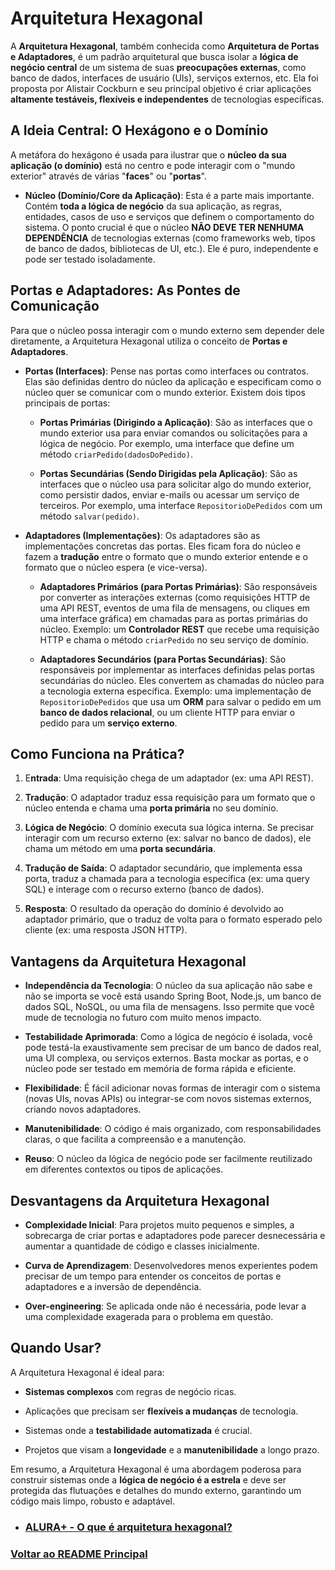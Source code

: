 # Arquitetura Hexagonal

A **Arquitetura Hexagonal**, também conhecida como **Arquitetura de Portas e Adaptadores**, é um padrão arquitetural que busca isolar a **lógica de negócio central** de um sistema de suas **preocupações externas**, como banco de dados, interfaces de usuário (UIs), serviços externos, etc. Ela foi proposta por Alistair Cockburn e seu principal objetivo é criar aplicações **altamente testáveis, flexíveis e independentes** de tecnologias específicas.

## A Ideia Central: O Hexágono e o Domínio

A metáfora do hexágono é usada para ilustrar que o **núcleo da sua aplicação (o domínio)** está no centro e pode interagir com o "mundo exterior" através de várias "**faces**" ou "**portas**".

- **Núcleo (Domínio/Core da Aplicação)**: Esta é a parte mais importante. Contém **toda a lógica de negócio** da sua aplicação, as regras, entidades, casos de uso e serviços que definem o comportamento do sistema. O ponto crucial é que o núcleo **NÃO DEVE TER NENHUMA DEPENDÊNCIA** de tecnologias externas (como frameworks web, tipos de banco de dados, bibliotecas de UI, etc.). Ele é puro, independente e pode ser testado isoladamente.

## Portas e Adaptadores: As Pontes de Comunicação

Para que o núcleo possa interagir com o mundo externo sem depender dele diretamente, a Arquitetura Hexagonal utiliza o conceito de **Portas e Adaptadores**.

- **Portas (Interfaces)**: Pense nas portas como interfaces ou contratos. Elas são definidas dentro do núcleo da aplicação e especificam como o núcleo quer se comunicar com o mundo exterior. Existem dois tipos principais de portas:

    - **Portas Primárias (Dirigindo a Aplicação)**: São as interfaces que o mundo exterior usa para enviar comandos ou solicitações para a lógica de negócio. Por exemplo, uma interface que define um método `criarPedido(dadosDoPedido)`.

    - **Portas Secundárias (Sendo Dirigidas pela Aplicação)**: São as interfaces que o núcleo usa para solicitar algo do mundo exterior, como persistir dados, enviar e-mails ou acessar um serviço de terceiros. Por exemplo, uma interface `RepositorioDePedidos` com um método `salvar(pedido)`.

- **Adaptadores (Implementações)**: Os adaptadores são as implementações concretas das portas. Eles ficam fora do núcleo e fazem a **tradução** entre o formato que o mundo exterior entende e o formato que o núcleo espera (e vice-versa).

    - **Adaptadores Primários (para Portas Primárias)**: São responsáveis por converter as interações externas (como requisições HTTP de uma API REST, eventos de uma fila de mensagens, ou cliques em uma interface gráfica) em chamadas para as portas primárias do núcleo. Exemplo: um **Controlador REST** que recebe uma requisição HTTP e chama o método `criarPedido` no seu serviço de domínio.

    - **Adaptadores Secundários (para Portas Secundárias)**: São responsáveis por implementar as interfaces definidas pelas portas secundárias do núcleo. Eles convertem as chamadas do núcleo para a tecnologia externa específica. Exemplo: uma implementação de `RepositorioDePedidos` que usa um **ORM** para salvar o pedido em um **banco de dados relacional**, ou um cliente HTTP para enviar o pedido para um **serviço externo**.

## Como Funciona na Prática?

1. E**ntrada**: Uma requisição chega de um adaptador (ex: uma API REST).

2. **Tradução**: O adaptador traduz essa requisição para um formato que o núcleo entenda e chama uma **porta primária** no seu domínio.

3. **Lógica de Negócio**: O domínio executa sua lógica interna. Se precisar interagir com um recurso externo (ex: salvar no banco de dados), ele chama um método em uma **porta secundária**.

4. **Tradução de Saída**: O adaptador secundário, que implementa essa porta, traduz a chamada para a tecnologia específica (ex: uma query SQL) e interage com o recurso externo (banco de dados).

5. **Resposta**: O resultado da operação do domínio é devolvido ao adaptador primário, que o traduz de volta para o formato esperado pelo cliente (ex: uma resposta JSON HTTP).

## Vantagens da Arquitetura Hexagonal

- **Independência da Tecnologia**: O núcleo da sua aplicação não sabe e não se importa se você está usando Spring Boot, Node.js, um banco de dados SQL, NoSQL, ou uma fila de mensagens. Isso permite que você mude de tecnologia no futuro com muito menos impacto.

- **Testabilidade Aprimorada**: Como a lógica de negócio é isolada, você pode testá-la exaustivamente sem precisar de um banco de dados real, uma UI complexa, ou serviços externos. Basta mockar as portas, e o núcleo pode ser testado em memória de forma rápida e eficiente.

- **Flexibilidade**: É fácil adicionar novas formas de interagir com o sistema (novas UIs, novas APIs) ou integrar-se com novos sistemas externos, criando novos adaptadores.

- **Manutenibilidade**: O código é mais organizado, com responsabilidades claras, o que facilita a compreensão e a manutenção.

- **Reuso**: O núcleo da lógica de negócio pode ser facilmente reutilizado em diferentes contextos ou tipos de aplicações.

## Desvantagens da Arquitetura Hexagonal

- **Complexidade Inicial**: Para projetos muito pequenos e simples, a sobrecarga de criar portas e adaptadores pode parecer desnecessária e aumentar a quantidade de código e classes inicialmente.

- **Curva de Aprendizagem**: Desenvolvedores menos experientes podem precisar de um tempo para entender os conceitos de portas e adaptadores e a inversão de dependência.

- **Over-engineering**: Se aplicada onde não é necessária, pode levar a uma complexidade exagerada para o problema em questão.

## Quando Usar?

A Arquitetura Hexagonal é ideal para:

- **Sistemas complexos** com regras de negócio ricas.

- Aplicações que precisam ser **flexíveis a mudanças** de tecnologia.

- Sistemas onde a **testabilidade automatizada** é crucial.

- Projetos que visam a **longevidade** e a **manutenibilidade** a longo prazo.

Em resumo, a Arquitetura Hexagonal é uma abordagem poderosa para construir sistemas onde a **lógica de negócio é a estrela** e deve ser protegida das flutuações e detalhes do mundo externo, garantindo um código mais limpo, robusto e adaptável.

- ### [ALURA+ - O que é arquitetura hexagonal?](https://cursos.alura.com.br/extra/alura-mais/o-que-e-arquitetura-hexagonal--c1134)

### [Voltar ao README Principal](../README.md)